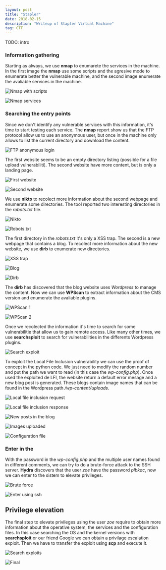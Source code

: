 ```yaml
---
layout: post
title: "Stapler"
date: 2018-02-15 
description: "Writeup of Stapler Virtual Machine"
tag: CTF
---   
```


TODO: intro

### Information gathering

Starting as always, we use **nmap** to enumarete the services in the machine. In the first image the **nmap** use some scripts and the agresive mode to enumerate better the vulnerable machine, and the second image enumerate the avaliable services in the machine.

![](/images/posts/Stapler/img1.png "Nmap with scripts")

![](/images/posts/Stapler/img2.png "Nmap services")

### Searching the entry points

Since we don't identify any vulnerable services with this information, it's time to start testing each service. The **nmap** report show us that the FTP protocol allow us to use an anonymous user, but once in the machine only allows to list the current directory and download the content.

![](/images/posts/Stapler/img3.png "FTP anonymous login")

The first website seems to be an empty directory listing (possible for a file upload vulnerabiliti). The second website have more content, but is only a landing page.

![](/images/posts/Stapler/img4.png "First website")

![](/images/posts/Stapler/img5.png "Second website")

We use **nikto** to recolect more information about the second webpage and enumerate some directories. The tool reported two interesting directories in the *robots.txt* file.

![](/images/posts/Stapler/img6.png "Nikto")

![](/images/posts/Stapler/img7.png "Robots.txt")

The first directory in the *robots.txt* it's only a XSS trap. The second is a new webpage that contains a blog. To recolect more information about the new website, we use **dirb** to enumerate new directories.

![](/images/posts/Stapler/img8.png "XSS trap")

![](/images/posts/Stapler/img9.png "Blog")

![](/images/posts/Stapler/img10.png "Dirb")

The **dirb** has discovered that the blog website uses *Wordpress* to manage the content. Now we can use **WPScan** to extract information about the CMS version and enumerate the avaliable plugins.

![](/images/posts/Stapler/img11.png "WPScan 1")

![](/images/posts/Stapler/img12.png "WPScan 2")

Once we recolected the information it's time to search for some vulnerabilitie that allow us to gain remote access. Like many other times, we use **searchsploit** to search for vulnerabilities in the differents Wordpress plugins.

![](/images/posts/Stapler/img13.png "Search exploit")

To exploit the Local File Inclusion vulnerability we can use the proof of concept in the python code. We just need to modify the random number and put the path we want to read (in this case the *wp-config.php*). Once used the exploited de LFI, the website return a default error mesage and a new blog post is generated.  These blogs contain image names that can be found in the Wordpress path */wp-content/uploads*.

![](/images/posts/Stapler/img14.png "Local file inclusion request")

![](/images/posts/Stapler/img15.png "Local file inclusion response")

![](/images/posts/Stapler/img16.png "New posts in the blog")

![](/images/posts/Stapler/img17.png "Images uploaded")

![](/images/posts/Stapler/img18.png "Configuration file")

### Enter in the 

With the password in the *wp-config.php* and the multiple user names found in different comments, we can try to do a brute-force attack to the SSH server. **Hydra** discovers that the user *zoe* have the password *plbkac*, now we can enter to the sistem to elevate privileges.

![](/images/posts/Stapler/img19.png "Brute force")

![](/images/posts/Stapler/img20.png "Enter using ssh")

## Privilege elevation

The final step to elevate privileges using the user *zoe* require to obtain more information about the operative system, the services and the configuration files. In this case searching the OS and the kernel versions with **searchsploit** or our friend Google we can obtain a privilage escalation exploit. Then we have to transfer the exploit using **scp** and execute it.

![](/images/posts/Stapler/img21.png "Search exploits")

![](/images/posts/Stapler/img22.png "Final")